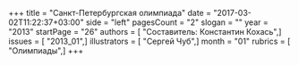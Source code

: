 +++
title = "Санкт-Петербургская олимпиада"
date = "2017-03-02T11:22:37+03:00"
side = "left"
pagesCount = "2"
slogan = ""
year = "2013"
startPage = "26"
authors = [ "Составитель: Константин Кохась",]
issues = [ "2013_01",]
illustrators = [ "Сергей Чуб",]
month = "01"
rubrics = [ "Олимпиады",]
+++
